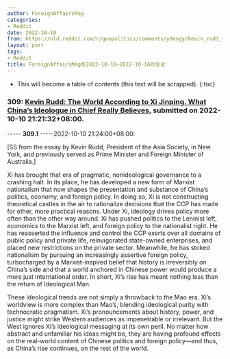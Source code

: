 ```yaml
---
author: ForeignAffairsMag
categories:
- Reddit
date: 2022-10-10
from: https://old.reddit.com/r/geopolitics/comments/y0eogy/kevin_rudd_the_world_according_to_xi_jinping_what/
layout: post
tags:
- Reddit
title: ForeignAffairsMag在2022-10-10~2022-10-16的言论
---
```


* This will become a table of contents (this text will be scrapped).
{:toc}

### 309: [Kevin Rudd: The World According to Xi Jinping. What China’s Ideologue in Chief Really Believes](https://old.reddit.com/r/geopolitics/comments/y0eogy/kevin_rudd_the_world_according_to_xi_jinping_what/), submitted on 2022-10-10 21:21:32+08:00.

----- __309.1__ -----2022-10-10 21:24:00+08:00:

\[SS from the essay by Kevin Rudd, President of the Asia Society, in New York, and previously served as Prime Minister and Foreign Minister of Australia.\]

Xi has brought that era of pragmatic, nonideological governance to a crashing halt. In its place, he has developed a new form of Marxist nationalism that now shapes the presentation and substance of China’s politics, economy, and foreign policy. In doing so, Xi is not constructing theoretical castles in the air to rationalize decisions that the CCP has made for other, more practical reasons. Under Xi, ideology drives policy more often than the other way around. Xi has pushed politics to the Leninist left, economics to the Marxist left, and foreign policy to the nationalist right. He has reasserted the influence and control the CCP exerts over all domains of public policy and private life, reinvigorated state-owned enterprises, and placed new restrictions on the private sector. Meanwhile, he has stoked nationalism by pursuing an increasingly assertive foreign policy, turbocharged by a Marxist-inspired belief that history is irreversibly on China’s side and that a world anchored in Chinese power would produce a more just international order. In short, Xi’s rise has meant nothing less than the return of Ideological Man.

These ideological trends are not simply a throwback to the Mao era. Xi’s worldview is more complex than Mao’s, blending ideological purity with technocratic pragmatism. Xi’s pronouncements about history, power, and justice might strike Western audiences as impenetrable or irrelevant. But the West ignores Xi’s ideological messaging at its own peril. No matter how abstract and unfamiliar his ideas might be, they are having profound effects on the real-world content of Chinese politics and foreign policy—and thus, as China’s rise continues, on the rest of the world.

